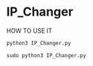 # IP_Changer



HOW TO USE IT

``` python
python3 IP_Changer.py
```

``` python
sudo python3 IP_Changer.py
```
